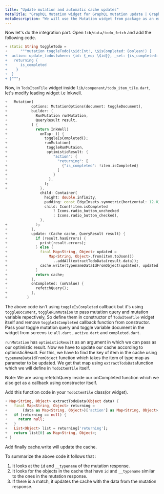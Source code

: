 ```yaml
---
title: "Update mutation and automatic cache updates"
metaTitle: "GraphQL Mutation widget for GraphQL mutation update | GraphQL Flutter Tutorial"
metaDescription: "We will use the Mutation widget from package as an example to modify existing data and update cache automatically and handle optimisticResponse"
---
```



Now let's do the integration part. Open `lib/data/todo_fetch` and add the following code.

```dart
+ static String toggleTodo =
+      """mutation toggleTodo(\$id:Int!, \$isCompleted: Boolean!) {
+  action: update_todos(where: {id: {_eq: \$id}}, _set: {is_completed: \$isCompleted}) {
+   returning {
+      is_completed
+    }
+  }
+ }""";
```

Now, in `TodoItemTile` widget inside `lib/component/todo_item_tile.dart`, let's modify leading widget i.e Inkwell.

```dart
+   Mutation(
+           options: MutationOptions(document: toggleDocument),
+           builder: (
+             RunMutation runMutation,
+             QueryResult result,
+           ) {
+             return InkWell(
+               onTap: () {
-                 toggleIsCompleted();
+                 runMutation(
+                  toggleRunMutaion,
+                  optimisticResult: {
+                     "action": {
+                       "returning": [
+                         {"is_completed": !item.isCompleted}
+                       ]
+                     }
+                   },
+                 );
+               },
                child: Container(
                  height: double.infinity,
                  padding: const EdgeInsets.symmetric(horizontal: 12.0),
                  child: Icon(!item.isCompleted
                      ? Icons.radio_button_unchecked
                      : Icons.radio_button_checked),
                ),
+             );
+           },
+           update: (Cache cache, QueryResult result) {
+             if (result.hasErrors) {
+               print(result.errors);
+             } else {
+               final Map<String, Object> updated =
+                   Map<String, Object>.from(item.toJson())
+                     ..addAll(extractTodoData(result.data));
+               cache.write(typenameDataIdFromObject(updated), updated);
+             }
+             return cache;
+           },
+           onCompleted: (onValue) {
+             refetchQuery();
+           },
+         )
```
The above code isn't using `toggleIsCompleted` callback but it's using `toggleDocument`, `toggleRunMutaion` to pass mutation query and mutation variable repectively, So define them in constructor of `TodoItemTile` widget itself and remove `toggleIsCompleted` callback function from constructor. Pass your toggle mutation query and toggle variable document in the widget from screens i.e `all.dart` , `active.dart` and `completed.dart`.

`runMutation` has `optimisticResult` as an argument in which we can pass as our optimistic result.
Now we have to update our cache according to optimisticResult. For this, we have to find the key of item in the cache using `typenameDataIdFromObject` function which takes the item of type map as parameter to be updated.
We get that map using `extractTodoData`function which we will define in `TodoItemTile` itself.

Note: We are using refetchQuery inside our onCompleted function which we also get as a callback using constructor itself.

Add this function code in your `TodoItemTile` class(or widget).

```dart
+ Map<String, Object> extractTodoData(Object data) {
+   final Map<String, Object> returning =
+       (data as Map<String, Object>)['action'] as Map<String, Object>;
+   if (returning == null) {
+     return null;
+   }
+   List<Object> list = returning['returning'];
+   return list[0] as Map<String, Object>;
+ }
```
Add finally cache.write will update the cache.

To summarize the above code it follows that :

1. It looks at the `id` and `__typename` of the mutation response.
2. It looks for the objects in the cache that have `id` and `__typename` similar to the ones in the mutation response.
3. If there is a match, it updates the cache with the data from the mutation response.

